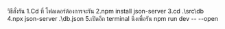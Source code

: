 วิธีสั่งรัน
1.Cd ที่ โฟลเดอร์ต้องการจะรัน
2.npm install json-server
3.cd .\src\db\
4.npx json-server .\db.json
5.เปิดอีก terminal นึงเพื่อรัน npm run dev -- --open
